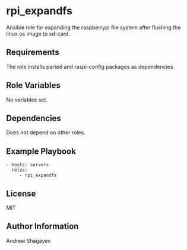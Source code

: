 rpi_expandfs
=========

Ansible role for expanding the raspberrypi file system after flushing the linux os image to sd-card.

Requirements
------------

The role installs parted and raspi-config packages as dependencies

Role Variables
--------------
No variables set.

Dependencies
------------

Does not depend on other roles.

Example Playbook
----------------

    - hosts: servers
      roles:
         - rpi_expandfs

License
-------

MIT

Author Information
------------------

Andrew Shagayev
